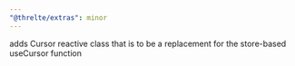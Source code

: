 ```yaml
---
"@threlte/extras": minor
---
```


adds Cursor reactive class that is to be a replacement for the store-based useCursor function
